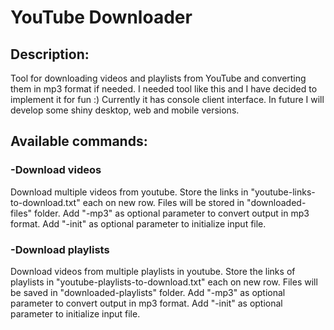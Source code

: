 # YouTube Downloader

## Description:
Tool for downloading videos and playlists from YouTube and converting them in mp3 format if needed.
I needed tool like this and I have decided to implement it for fun :) Currently it has console client interface. In future I will develop some
shiny desktop, web and mobile versions.

## Available commands:

### -Download videos
Download multiple videos from youtube. Store the links in "youtube-links-to-download.txt" each on new row. Files will be stored in 
"downloaded-files" folder. Add "-mp3" as optional parameter to convert output in mp3 format. Add "-init" as optional parameter to initialize input file.

### -Download playlists
Download videos from multiple playlists in youtube. Store the links of playlists in "youtube-playlists-to-download.txt" each on new row. Files
will be saved in "downloaded-playlists" folder. Add "-mp3" as optional parameter to convert output in mp3 format. Add "-init" as optional parameter to initialize input file.
